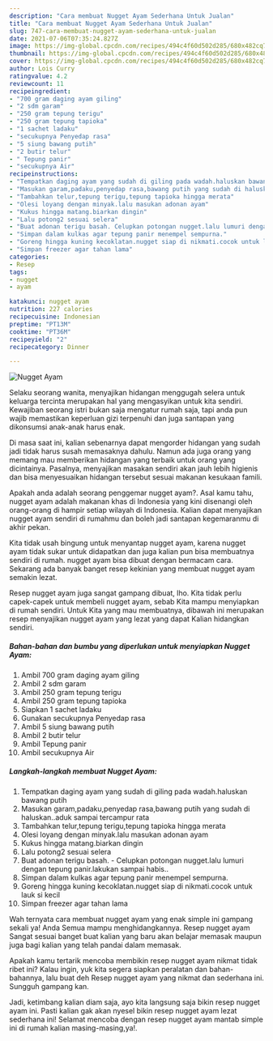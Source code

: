 ```yaml
---
description: "Cara membuat Nugget Ayam Sederhana Untuk Jualan"
title: "Cara membuat Nugget Ayam Sederhana Untuk Jualan"
slug: 747-cara-membuat-nugget-ayam-sederhana-untuk-jualan
date: 2021-07-06T07:35:24.827Z
image: https://img-global.cpcdn.com/recipes/494c4f60d502d285/680x482cq70/nugget-ayam-foto-resep-utama.jpg
thumbnail: https://img-global.cpcdn.com/recipes/494c4f60d502d285/680x482cq70/nugget-ayam-foto-resep-utama.jpg
cover: https://img-global.cpcdn.com/recipes/494c4f60d502d285/680x482cq70/nugget-ayam-foto-resep-utama.jpg
author: Lois Curry
ratingvalue: 4.2
reviewcount: 11
recipeingredient:
- "700 gram daging ayam giling"
- "2 sdm garam"
- "250 gram tepung terigu"
- "250 gram tepung tapioka"
- "1 sachet ladaku"
- "secukupnya Penyedap rasa"
- "5 siung bawang putih"
- "2 butir telur"
- " Tepung panir"
- "secukupnya Air"
recipeinstructions:
- "Tempatkan daging ayam yang sudah di giling pada wadah.haluskan bawang putih"
- "Masukan garam,padaku,penyedap rasa,bawang putih yang sudah di haluskan..aduk sampai tercampur rata"
- "Tambahkan telur,tepung terigu,tepung tapioka hingga merata"
- "Olesi loyang dengan minyak.lalu masukan adonan ayam"
- "Kukus hingga matang.biarkan dingin"
- "Lalu potong2 sesuai selera"
- "Buat adonan terigu basah. Celupkan potongan nugget.lalu lumuri dengan tepung panir.lakukan sampai habis.."
- "Simpan dalam kulkas agar tepung panir menempel sempurna."
- "Goreng hingga kuning kecoklatan.nugget siap di nikmati.cocok untuk lauk si kecil"
- "Simpan freezer agar tahan lama"
categories:
- Resep
tags:
- nugget
- ayam

katakunci: nugget ayam 
nutrition: 227 calories
recipecuisine: Indonesian
preptime: "PT13M"
cooktime: "PT36M"
recipeyield: "2"
recipecategory: Dinner

---
```



![Nugget Ayam](https://img-global.cpcdn.com/recipes/494c4f60d502d285/680x482cq70/nugget-ayam-foto-resep-utama.jpg)

Selaku seorang wanita, menyajikan hidangan menggugah selera untuk keluarga tercinta merupakan hal yang mengasyikan untuk kita sendiri. Kewajiban seorang istri bukan saja mengatur rumah saja, tapi anda pun wajib memastikan keperluan gizi terpenuhi dan juga santapan yang dikonsumsi anak-anak harus enak.

Di masa  saat ini, kalian sebenarnya dapat mengorder hidangan yang sudah jadi tidak harus susah memasaknya dahulu. Namun ada juga orang yang memang mau memberikan hidangan yang terbaik untuk orang yang dicintainya. Pasalnya, menyajikan masakan sendiri akan jauh lebih higienis dan bisa menyesuaikan hidangan tersebut sesuai makanan kesukaan famili. 



Apakah anda adalah seorang penggemar nugget ayam?. Asal kamu tahu, nugget ayam adalah makanan khas di Indonesia yang kini disenangi oleh orang-orang di hampir setiap wilayah di Indonesia. Kalian dapat menyajikan nugget ayam sendiri di rumahmu dan boleh jadi santapan kegemaranmu di akhir pekan.

Kita tidak usah bingung untuk menyantap nugget ayam, karena nugget ayam tidak sukar untuk didapatkan dan juga kalian pun bisa membuatnya sendiri di rumah. nugget ayam bisa dibuat dengan bermacam cara. Sekarang ada banyak banget resep kekinian yang membuat nugget ayam semakin lezat.

Resep nugget ayam juga sangat gampang dibuat, lho. Kita tidak perlu capek-capek untuk membeli nugget ayam, sebab Kita mampu menyiapkan di rumah sendiri. Untuk Kita yang mau membuatnya, dibawah ini merupakan resep menyajikan nugget ayam yang lezat yang dapat Kalian hidangkan sendiri.

<!--inarticleads1-->

##### Bahan-bahan dan bumbu yang diperlukan untuk menyiapkan Nugget Ayam:

1. Ambil 700 gram daging ayam giling
1. Ambil 2 sdm garam
1. Ambil 250 gram tepung terigu
1. Ambil 250 gram tepung tapioka
1. Siapkan 1 sachet ladaku
1. Gunakan secukupnya Penyedap rasa
1. Ambil 5 siung bawang putih
1. Ambil 2 butir telur
1. Ambil  Tepung panir
1. Ambil secukupnya Air




<!--inarticleads2-->

##### Langkah-langkah membuat Nugget Ayam:

1. Tempatkan daging ayam yang sudah di giling pada wadah.haluskan bawang putih
1. Masukan garam,padaku,penyedap rasa,bawang putih yang sudah di haluskan..aduk sampai tercampur rata
1. Tambahkan telur,tepung terigu,tepung tapioka hingga merata
1. Olesi loyang dengan minyak.lalu masukan adonan ayam
1. Kukus hingga matang.biarkan dingin
1. Lalu potong2 sesuai selera
1. Buat adonan terigu basah. - Celupkan potongan nugget.lalu lumuri dengan tepung panir.lakukan sampai habis..
1. Simpan dalam kulkas agar tepung panir menempel sempurna.
1. Goreng hingga kuning kecoklatan.nugget siap di nikmati.cocok untuk lauk si kecil
1. Simpan freezer agar tahan lama




Wah ternyata cara membuat nugget ayam yang enak simple ini gampang sekali ya! Anda Semua mampu menghidangkannya. Resep nugget ayam Sangat sesuai banget buat kalian yang baru akan belajar memasak maupun juga bagi kalian yang telah pandai dalam memasak.

Apakah kamu tertarik mencoba membikin resep nugget ayam nikmat tidak ribet ini? Kalau ingin, yuk kita segera siapkan peralatan dan bahan-bahannya, lalu buat deh Resep nugget ayam yang nikmat dan sederhana ini. Sungguh gampang kan. 

Jadi, ketimbang kalian diam saja, ayo kita langsung saja bikin resep nugget ayam ini. Pasti kalian gak akan nyesel bikin resep nugget ayam lezat sederhana ini! Selamat mencoba dengan resep nugget ayam mantab simple ini di rumah kalian masing-masing,ya!.

